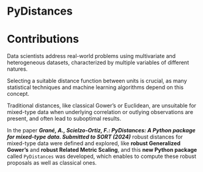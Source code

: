 # PyDistances

# Contributions

Data scientists address real-world problems using multivariate and heterogeneous
datasets, characterized by multiple variables of different natures. 

Selecting a suitable
distance function between units is crucial, as many statistical techniques and
machine learning algorithms depend on this concept. 

Traditional distances, like
classical Gower’s or Euclidean, are unsuitable for mixed-type data when underlying
correlation or outlying observations are present, and often lead to suboptimal results.

In the paper ***Grané, A., Scielzo-Ortiz, F.: PyDistances: A Python package for mixed-type
data. Submitted to SORT (2024)*** robust distances for mixed-type data were defined and explored, like **robust
Generalized Gower’s** and **robust Related Metric Scaling**, and this **new Python package** called `PyDistances` was developed, which enables to compute these robust proposals as well as classical ones.

```{tableofcontents}
```
